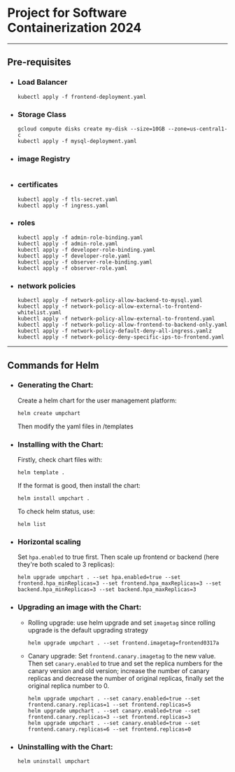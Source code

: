 # Project for Software Containerization 2024

---

## Pre-requisites

- ### Load Balancer

  ```
  kubectl apply -f frontend-deployment.yaml
  ```

- ### Storage Class

  ```
  gcloud compute disks create my-disk --size=10GB --zone=us-central1-c
  kubectl apply -f mysql-deployment.yaml
  ```

- ### image Registry

  ```
  
  ```

- ### certificates

  ```
  kubectl apply -f tls-secret.yaml
  kubectl apply -f ingress.yaml
  ```

- ### roles

  ```
  kubectl apply -f admin-role-binding.yaml
  kubectl apply -f admin-role.yaml
  kubectl apply -f developer-role-binding.yaml
  kubectl apply -f developer-role.yaml
  kubectl apply -f observer-role-binding.yaml
  kubectl apply -f observer-role.yaml
  ```

- ### network policies

  ```
  kubectl apply -f network-policy-allow-backend-to-mysql.yaml
  kubectl apply -f network-policy-allow-external-to-frontend-whitelist.yaml
  kubectl apply -f network-policy-allow-external-to-frontend.yaml
  kubectl apply -f network-policy-allow-frontend-to-backend-only.yaml
  kubectl apply -f network-policy-default-deny-all-ingress.yamlz
  kubectl apply -f network-policy-deny-specific-ips-to-frontend.yaml
  ```



---

## Commands for Helm

- ### Generating the Chart: 

  Create a helm chart for the user management platform:

  ```
  helm create umpchart
  ```

  Then modify the yaml files in /templates

  

- ### Installing with the Chart:

  Firstly, check chart files with:

  ```
  helm template .
  ```

  If the format is good, then install the chart:

  ```
  helm install umpchart .
  ```

  To check helm status, use:

  ```
  helm list
  ```

  

- ### Horizontal scaling

  Set `hpa.enabled` to true first. Then scale up frontend or backend (here they're both scaled to 3 replicas):

  ```
  helm upgrade umpchart . --set hpa.enabled=true --set frontend.hpa_minReplicas=3 --set frontend.hpa_maxReplicas=3 --set backend.hpa_minReplicas=3 --set backend.hpa_maxReplicas=3
  ```

  

- ### Upgrading an image with the Chart:

  - Rolling upgrade: use helm upgrade and set `imagetag` since rolling upgrade is the default upgrading strategy

    ```
    helm upgrade umpchart . --set frontend.imagetag=frontend0317a
    ```

  - Canary upgrade: Set `frontend.canary.imagetag` to the new value. Then set `canary.enabled` to true and set the replica numbers for the canary version and old version; increase the number of canary replicas and decrease the number of original replicas, finally set the original replica number to 0.

    ```
    helm upgrade umpchart . --set canary.enabled=true --set frontend.canary.replicas=1 --set frontend.replicas=5
    helm upgrade umpchart . --set canary.enabled=true --set frontend.canary.replicas=3 --set frontend.replicas=3
    helm upgrade umpchart . --set canary.enabled=true --set frontend.canary.replicas=6 --set frontend.replicas=0
    ```

    

- ### Uninstalling with the Chart:

  ```
  helm uninstall umpchart
  ```
